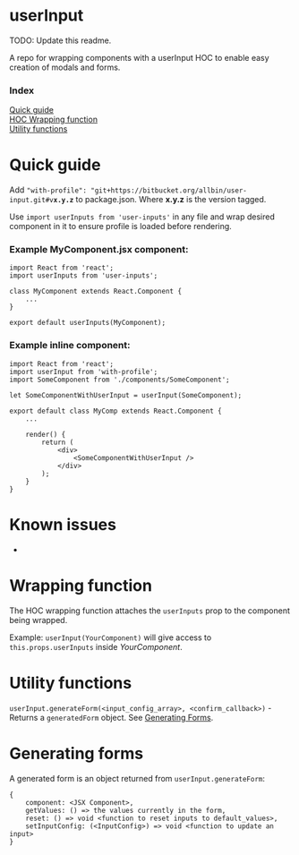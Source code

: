 # userInput

TODO: Update this readme.

A repo for wrapping components with a userInput HOC to enable easy creation of modals and forms.

### Index
[Quick guide](#quick-guide)  
[HOC Wrapping function](#wrapping-function)  
[Utility functions](#utility-functions)  



# Quick guide
Add `"with-profile": "git+https://bitbucket.org/allbin/user-input.git#v`**`x.y.z`** to package.json. Where **x.y.z** is the version tagged.

Use `import userInputs from 'user-inputs'` in any file and wrap desired component in it to ensure profile is loaded before rendering.

### Example MyComponent.jsx component:
```
import React from 'react';
import userInputs from 'user-inputs';

class MyComponent extends React.Component {
    ...
}

export default userInputs(MyComponent);
```

### Example inline component:
```
import React from 'react';
import userInput from 'with-profile';
import SomeComponent from './components/SomeComponent';

let SomeComponentWithUserInput = userInput(SomeComponent);

export default class MyComp extends React.Component {
    ...

    render() {
        return (
            <div>
                <SomeComponentWithUserInput />
            </div>
        );
    }
}

```


# Known issues
- 



# Wrapping function
The HOC wrapping function attaches the `userInputs` prop to the component being wrapped.

Example: `userInput(YourComponent)` will give access to `this.props.userInputs` inside *YourComponent*.



# Utility functions

`userInput.generateForm(<input_config_array>, <confirm_callback>)` - Returns a `generatedForm` object. See [Generating Forms](#generating-forms).


# Generating forms
A generated form is an object returned from `userInput.generateForm`:
```
{
    component: <JSX Component>,
    getValues: () => the values currently in the form,
    reset: () => void <function to reset inputs to default_values>,
    setInputConfig: (<InputConfig>) => void <function to update an input>
}
```